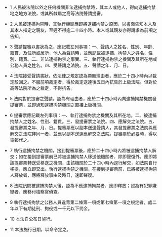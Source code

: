 * 1 人民被法院以外之任何機關非法逮捕拘禁時，其本人或他人，得向逮捕拘禁地之地方法院，或其所隸屬之高等法院聲請提審。

* 2 人民被逮捕拘禁時，其執行機關應即將逮捕拘禁之原因，以書面告知本人及其本人指定之親友，至遲不得逾二十四小時。本人或其親友亦得請求為前項之告知。

* 3 聲請提審以書狀為之，應記載左列事項：一、聲請人之姓名、性別、年齡、籍貫、及住所或居所，他人為聲請時，並應記載被逮捕、拘禁人之姓名、性別、籍貫。二、非法逮捕拘禁之事實。三、執行逮捕拘禁之機關及其所在地或公務人員之姓名。四、受聲請之法院。五、聲請之年、月、日。

* 4 法院接受聲請書狀，依法律之規定認為顯無理由者，應於二十四小時內以裁定駁回之。不服前項裁定者，得於裁定送達後五日內抗告於上級法院。但對於高等法院所為之裁定，不得抗告。

* 5 法院對於提審之聲請，認為有理由者，應於二十四小時內向逮捕拘禁機關發提審票，並即通知逮捕拘禁機關之直接上級機關。

* 6 提審票應記載左列事項：一、執行逮捕拘禁之機關及其所在地。二、被逮捕拘禁人之姓名、性別、籍貫。三、發提審票之法院。四、應解交之法院。五、發提審票之年、月、日。提審票應以副本送達聲請人，其發提審票之法院與應解交之法院非同一者，並應以副本送達應解交之法院。提審票於必要時，得以電報代之。

* 7 執行逮捕拘禁之機關，接到提審票後，應於二十四小時內將被逮捕拘禁人解交；如在接到提審票前已將被逮捕拘禁人移送他機關者，除即聲復外，應即將該提審票轉送受移送之機關，由該機關於二十四小時內逕行解交，如法院自行移提，應立即交出。執行逮捕拘禁之機關，在接到提審票前，已將被逮捕拘禁人釋放者，應將釋放事由及時日，速即聲復。

* 8 法院訊問被逮捕拘禁人後，認為不應逮捕拘禁者，應即釋放；認為有犯罪嫌疑者，應移付檢察官偵查。

* 9 執行逮捕拘禁之公務人員違背第二條第一項或第七條第一項之規定者，處二年以下有期徒刑、拘役或一千元以下罰金。

* 10 本法自公布日施行。

* 11 本法施行日期，以命令定之。


